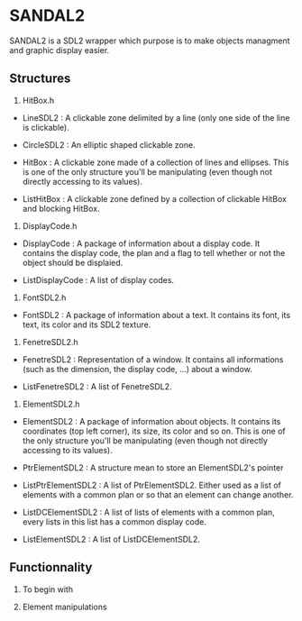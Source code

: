 # SANDAL2

SANDAL2 is a SDL2 wrapper which purpose is to make objects managment and
graphic display easier.

## Structures

1. HitBox.h

  * LineSDL2 :
    A clickable zone delimited by a line (only one side of the line is clickable).

  * CircleSDL2 :
    An elliptic shaped clickable zone.

  * HitBox :
    A clickable zone made of a collection of lines and ellipses.
    This is one of the only structure you'll be manipulating (even though not directly accessing to its values).

  * ListHitBox :
    A clickable zone defined by a collection of clickable HitBox and blocking HitBox.
    
1. DisplayCode.h

  * DisplayCode :
    A package of information about a display code. It contains the display code, the plan and a flag to tell whether or not
    the object should be displaied.

  * ListDisplayCode :
    A list of display codes.

1. FontSDL2.h

  * FontSDL2 :
    A package of information about a text. It contains its font, its text, its color and its SDL2 texture.

1. FenetreSDL2.h

  * FenetreSDL2 :
    Representation of a window. It contains all informations (such as the dimension, the display code, ...) about a window.

  * ListFenetreSDL2 :
    A list of FenetreSDL2.

1. ElementSDL2.h

  * ElementSDL2 :
    A package of information about objects. It contains its coordinates (top left corner), its size, its color and so on.
    This is one of the only structure you'll be manipulating (even though not directly accessing to its values).

  * PtrElementSDL2 :
    A structure mean to store an ElementSDL2's pointer

  * ListPtrElementSDL2 :
    A list of PtrElementSDL2. Either used as a list of elements with a common plan or so that an element can change another.

  * ListDCElementSDL2 :
    A list of lists of elements with a common plan, every lists in this list has a common display code.

  * ListElementSDL2 :
    A list of ListDCElementSDL2.

## Functionnality

1. To begin with

1. Element manipulations
